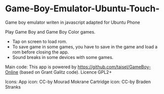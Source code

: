 # Game-Boy-Emulator-Ubuntu-Touch-
Game boy emulator writen in javascript adapted for Ubuntu Phone

Play Game Boy and Game Boy Color games.

* Tap on screen to load rom.
* To save game in some games, you have to save in the game and load a rom before closing the app.
* Sound breaks in some devices with some games.

Main code:
This app is powered by 
 https://github.com/taisel/GameBoy-Online (based on Grant Galitz code). Licence GPL2+

Icons:
 App icon: CC-by Mourad Mokrane
 Cartridge icon: CC-by Braden Stranks
